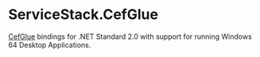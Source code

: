 # ServiceStack.CefGlue

[CefGlue](https://gitlab.com/xiliumhq/chromiumembedded/cefglue) bindings for .NET Standard 2.0 with support for running Windows 64 Desktop Applications.
